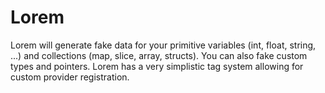 # Lorem

Lorem will generate fake data for your primitive variables (int, float, string, ...) and collections (map, slice, array, structs).  You can also fake custom types and pointers.  Lorem has a very simplistic tag system allowing for custom provider registration.


